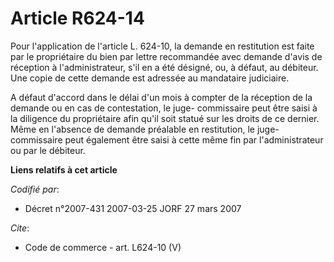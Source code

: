 # Article R624-14

Pour l'application de l'article L. 624-10, la demande en restitution est faite par le propriétaire du bien par lettre
recommandée avec demande d'avis de réception à l'administrateur, s'il en a été désigné, ou, à défaut, au débiteur. Une copie
de cette demande est adressée au mandataire judiciaire. 

A défaut d'accord dans le délai d'un mois à compter de la réception de la demande ou en cas de contestation, le juge-
commissaire peut être saisi à la diligence du propriétaire afin qu'il soit statué sur les droits de ce dernier. Même en
l'absence de demande préalable en restitution, le juge-commissaire peut également être saisi à cette même fin par
l'administrateur ou par le débiteur.

**Liens relatifs à cet article**

_Codifié par_:

  - Décret n°2007-431 2007-03-25 JORF 27 mars 2007

_Cite_:

  - Code de commerce - art. L624-10 (V)
